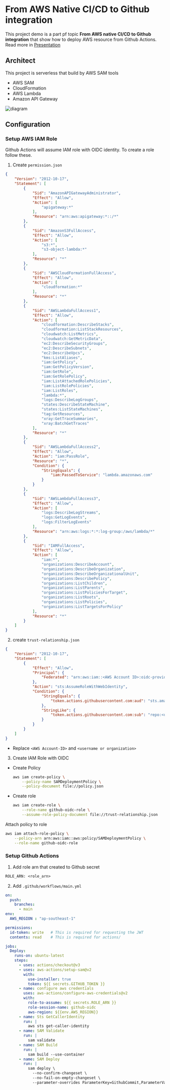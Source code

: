 # From AWS Native CI/CD to Github integration

This project demo is a part pf topic **From AWS native CI/CD to Github integration** that show how to deploy AWS resource from Github Actions.
Read more in  [Presentation]

## Architect

This project is serverless that build by AWS SAM tools

- AWS SAM
- CloudFormation
- AWS Lambda
- Amazon API Gateway

<img title="diagram" alt="diagram" src="/assets/diagram.png">

## Configuration

### Setup AWS IAM Role
Github Actions will assume IAM role with OIDC identity. To create a role follow these.

1. Create `permission.json`
  ```json
  {
      "Version": "2012-10-17",
      "Statement": [
          {
              "Sid": "AmazonAPIGatewayAdministrator",
              "Effect": "Allow",
              "Action": [
                  "apigateway:*"
              ],
              "Resource": "arn:aws:apigateway:*::/*"
          },
          {
              "Sid": "AmazonS3FullAccess",
              "Effect": "Allow",
              "Action": [
                  "s3:*",
                  "s3-object-lambda:*"
              ],
              "Resource": "*"
          },
          {
              "Sid": "AWSCloudFormationFullAccess",
              "Effect": "Allow",
              "Action": [
                  "cloudformation:*"
              ],
              "Resource": "*"
          },
          {
              "Sid": "AWSLambdaFullAccess1",
              "Effect": "Allow",
              "Action": [
                  "cloudformation:DescribeStacks",
                  "cloudformation:ListStackResources",
                  "cloudwatch:ListMetrics",
                  "cloudwatch:GetMetricData",
                  "ec2:DescribeSecurityGroups",
                  "ec2:DescribeSubnets",
                  "ec2:DescribeVpcs",
                  "kms:ListAliases",
                  "iam:GetPolicy",
                  "iam:GetPolicyVersion",
                  "iam:GetRole",
                  "iam:GetRolePolicy",
                  "iam:ListAttachedRolePolicies",
                  "iam:ListRolePolicies",
                  "iam:ListRoles",
                  "lambda:*",
                  "logs:DescribeLogGroups",
                  "states:DescribeStateMachine",
                  "states:ListStateMachines",
                  "tag:GetResources",
                  "xray:GetTraceSummaries",
                  "xray:BatchGetTraces"
              ],
              "Resource": "*"
          },
          {
              "Sid": "AWSLambdaFullAccess2",
              "Effect": "Allow",
              "Action": "iam:PassRole",
              "Resource": "*",
              "Condition": {
                  "StringEquals": {
                      "iam:PassedToService": "lambda.amazonaws.com"
                  }
              }
          },
          {
              "Sid": "AWSLambdaFullAccess3",
              "Effect": "Allow",
              "Action": [
                  "logs:DescribeLogStreams",
                  "logs:GetLogEvents",
                  "logs:FilterLogEvents"
              ],
              "Resource": "arn:aws:logs:*:*:log-group:/aws/lambda/*"
          },
          {
              "Sid": "IAMFullAccess",
              "Effect": "Allow",
              "Action": [
                  "iam:*",
                  "organizations:DescribeAccount",
                  "organizations:DescribeOrganization",
                  "organizations:DescribeOrganizationalUnit",
                  "organizations:DescribePolicy",
                  "organizations:ListChildren",
                  "organizations:ListParents",
                  "organizations:ListPoliciesForTarget",
                  "organizations:ListRoots",
                  "organizations:ListPolicies",
                  "organizations:ListTargetsForPolicy"
              ],
              "Resource": "*"
          }
      ]
  }
  ```

2. create `trust-relationship.json`
```json
{
	"Version": "2012-10-17",
	"Statement": [
		{
			"Effect": "Allow",
			"Principal": {
				"Federated": "arn:aws:iam::<AWS Account ID>:oidc-provider/token.actions.githubusercontent.com"
			},
			"Action": "sts:AssumeRoleWithWebIdentity",
			"Condition": {
				"StringEquals": {
					"token.actions.githubusercontent.com:aud": "sts.amazonaws.com"
				},
				"StringLike": {
					"token.actions.githubusercontent.com:sub": "repo:<username or organization>/*"
				}
			}
		}
	]
}
```
- Replace `<AWS Account-ID>` and `<username or organization>`

3. Create IAM Role with OIDC

- Create Policy
  ```bash
  aws iam create-policy \
      --policy-name SAMDeploymentPolicy \
      --policy-document file://policy.json
  ```

- Create role
  ```bash
  aws iam create-role \
      --role-name github-oidc-role \
      --assume-role-policy-document file://trust-relationship.json
  ```

Attach policy to role
```bash
aws iam attach-role-policy \
    --policy-arn arn:aws:iam::aws:policy/SAMDeploymentPolicy \
    --role-name github-oidc-role
```

### Setup Github Actions

1. Add role arn that created to Github secret

  ```txt
  ROLE_ARN: <role_arn>
  ```

2. Add `.github/workflows/main.yml`

```yaml
on:
  push:
    branches:
      - main
env:
  AWS_REGION : "ap-southeast-1"

permissions:
  id-token: write   # This is required for requesting the JWT
  contents: read    # This is required for actions/

jobs:
  Deploy:
    runs-on: ubuntu-latest
    steps:
      - uses: actions/checkout@v3
      - uses: aws-actions/setup-sam@v2
        with:
          use-installer: true
          token: ${{ secrets.GITHUB_TOKEN }}
      - name: configure aws credentials
        uses: aws-actions/configure-aws-credentials@v2
        with:
          role-to-assume: ${{ secrets.ROLE_ARN }}
          role-session-name: github-oidc
          aws-region: ${{env.AWS_REGION}}
      - name: Sts GetCallerIdentity
        run: |
          aws sts get-caller-identity
      - name: SAM Validate
        run: |
          sam validate
      - name: SAM Build
        run: |
          sam build --use-container
      - name: SAM Deploy
        run: |
          sam deploy \
            --no-confirm-changeset \
            --no-fail-on-empty-changeset \
            --parameter-overrides ParameterKey=GithubCommit,ParameterValue=${{ github.sha }}
```

<!-- Link -->
[Presentation]: https://docs.google.com/presentation/d/1CqHM4DPxpVNSyi96u96OyI3SLdNhdpT_/edit?usp=drive_link&ouid=117377256572461095430&rtpof=true&sd=true